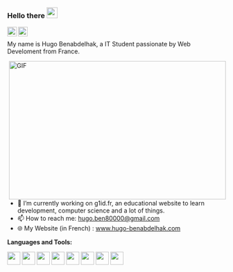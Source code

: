 ### Hello there <img src="https://media.giphy.com/media/hvRJCLFzcasrR4ia7z/giphy.gif" width="25px">
<a href="https://www.instagram.com/hugo._ben/">
  <img align="left" alt="Hugo Benabdelhak | Instagram" width="22px" src="https://www.flaticon.com/svg/vstatic/svg/2111/2111463.svg?token=exp=1618174280~hmac=8a97b5f4a39d7872bea69df43848615e" />
</a>
<a href="https://www.linkedin.com/in/hbenabdelhak/">
  <img align="left" alt="Hugo Benabdelhak | Instagram" width="22px" src="https://raw.githubusercontent.com/peterthehan/peterthehan/master/assets/linkedin.svg" />
</a>

<br />

My name is Hugo Benabdelhak, a IT Student passionate by Web Develoment from France. 

  <img align="right" alt="GIF" src="https://github.com/abhisheknaiidu/abhisheknaiidu/blob/master/code.gif?raw=true" width="500" height="320" />
  
* 🔭 I’m currently working on g1id.fr, an educational website to learn development, computer science and a lot of things.
* 📫 How to reach me: hugo.ben80000@gmail.com
* 🌐 My Website (in French) : www.hugo-benabdelhak.com

**Languages and Tools:**  

<code><img height="30" src="https://cdn.worldvectorlogo.com/logos/symfony.svg"></code>
<code><img height="30" src="https://upload.wikimedia.org/wikipedia/commons/thumb/3/31/Webysther_20160423_-_Elephpant.svg/1280px-Webysther_20160423_-_Elephpant.svg.png"></code>
<code><img height="30" src="https://upload.wikimedia.org/wikipedia/commons/thumb/b/b2/Database-mysql.svg/1200px-Database-mysql.svg.png"></code>
<code><img height="30" src="https://upload.wikimedia.org/wikipedia/commons/thumb/9/99/Unofficial_JavaScript_logo_2.svg/1024px-Unofficial_JavaScript_logo_2.svg.png"></code>
<code><img height="30" src="https://upload.wikimedia.org/wikipedia/commons/thumb/c/c9/PhpStorm_Icon.svg/langfr-220px-PhpStorm_Icon.svg.png"></code>
<code><img height="30" src="https://upload.wikimedia.org/wikipedia/commons/b/b0/NewTux.svg"></code>
<code><img height="30" src="https://blog.stylingandroid.com/wp-content/uploads/2014/12/android.svg"></code>
<code><img height="30" src="https://upload.wikimedia.org/wikipedia/commons/thumb/e/ee/.NET_Core_Logo.svg/480px-.NET_Core_Logo.svg.png"></code>
